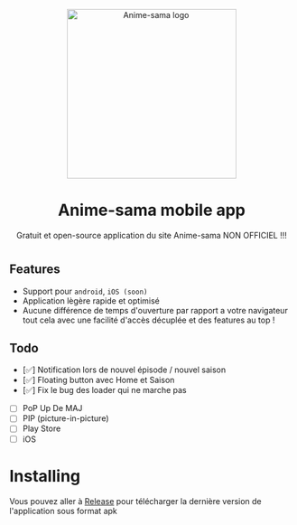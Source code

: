 <p align="center">
<img width="300" src="https://github.com/clarityuwu/Anime-sama-mobile-app/assets/60440820/f71e6dc4-155e-4228-bd75-25d80bf0ba77" alt="Anime-sama logo"/>


<h1 align="center">
Anime-sama mobile app
</h1>

<p align="center">Gratuit et open-source application du site Anime-sama NON OFFICIEL !!!</p>

<h1 align="center">

## Features

- Support pour `android`, `iOS (soon)`
- Application lègère rapide et optimisé
- Aucune différence de temps d'ouverture par rapport a votre navigateur tout cela avec une facilité d'accès décuplée et des features au top !

## Todo

- [✅] Notification lors de nouvel épisode / nouvel saison
- [✅] Floating button avec Home et Saison
- [✅] Fix le bug des loader qui ne marche pas
- [ ] PoP Up De MAJ
- [ ] PIP (picture-in-picture)
- [ ] Play Store
- [ ] iOS

# Installing

Vous pouvez aller à [Release](https://github.com/clarityuwu/Anime-sama-mobile-app/releases) pour télécharger la dernière version de l'application sous format apk 

